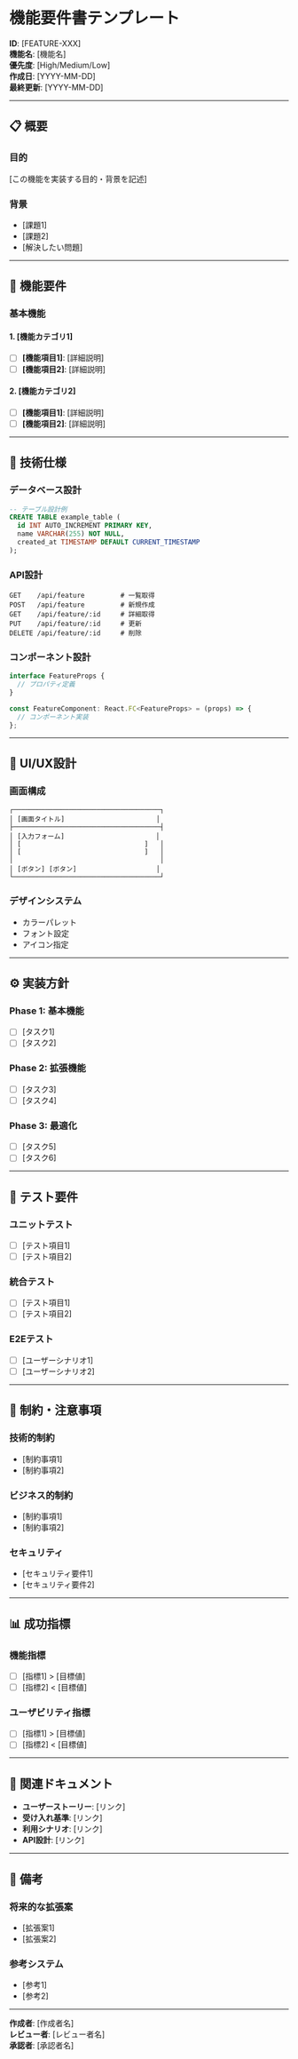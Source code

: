 # 機能要件書テンプレート

**ID**: [FEATURE-XXX]  
**機能名**: [機能名]  
**優先度**: [High/Medium/Low]  
**作成日**: [YYYY-MM-DD]  
**最終更新**: [YYYY-MM-DD]  

---

## 📋 概要

### 目的
[この機能を実装する目的・背景を記述]

### 背景
- [課題1]
- [課題2]
- [解決したい問題]

---

## 🎯 機能要件

### 基本機能

#### 1. [機能カテゴリ1]
- [ ] **[機能項目1]**: [詳細説明]
- [ ] **[機能項目2]**: [詳細説明]

#### 2. [機能カテゴリ2]
- [ ] **[機能項目1]**: [詳細説明]
- [ ] **[機能項目2]**: [詳細説明]

---

## 🔧 技術仕様

### データベース設計
```sql
-- テーブル設計例
CREATE TABLE example_table (
  id INT AUTO_INCREMENT PRIMARY KEY,
  name VARCHAR(255) NOT NULL,
  created_at TIMESTAMP DEFAULT CURRENT_TIMESTAMP
);
```

### API設計
```
GET    /api/feature         # 一覧取得
POST   /api/feature         # 新規作成
GET    /api/feature/:id     # 詳細取得
PUT    /api/feature/:id     # 更新
DELETE /api/feature/:id     # 削除
```

### コンポーネント設計
```typescript
interface FeatureProps {
  // プロパティ定義
}

const FeatureComponent: React.FC<FeatureProps> = (props) => {
  // コンポーネント実装
};
```

---

## 🎨 UI/UX設計

### 画面構成
```
┌─────────────────────────────────────┐
│ [画面タイトル]                       │
├─────────────────────────────────────┤
│ [入力フォーム]                       │
│ [                               ]   │
│ [                               ]   │
│                                     │
│ [ボタン] [ボタン]                    │
└─────────────────────────────────────┘
```

### デザインシステム
- カラーパレット
- フォント設定
- アイコン指定

---

## ⚙️ 実装方針

### Phase 1: 基本機能
- [ ] [タスク1]
- [ ] [タスク2]

### Phase 2: 拡張機能
- [ ] [タスク3]
- [ ] [タスク4]

### Phase 3: 最適化
- [ ] [タスク5]
- [ ] [タスク6]

---

## 🧪 テスト要件

### ユニットテスト
- [ ] [テスト項目1]
- [ ] [テスト項目2]

### 統合テスト
- [ ] [テスト項目1]
- [ ] [テスト項目2]

### E2Eテスト
- [ ] [ユーザーシナリオ1]
- [ ] [ユーザーシナリオ2]

---

## 🚨 制約・注意事項

### 技術的制約
- [制約事項1]
- [制約事項2]

### ビジネス的制約
- [制約事項1]
- [制約事項2]

### セキュリティ
- [セキュリティ要件1]
- [セキュリティ要件2]

---

## 📊 成功指標

### 機能指標
- [ ] [指標1] > [目標値]
- [ ] [指標2] < [目標値]

### ユーザビリティ指標
- [ ] [指標1] > [目標値]
- [ ] [指標2] < [目標値]

---

## 🔗 関連ドキュメント

- **ユーザーストーリー**: [リンク]
- **受け入れ基準**: [リンク]
- **利用シナリオ**: [リンク]
- **API設計**: [リンク]

---

## 📝 備考

### 将来的な拡張案
- [拡張案1]
- [拡張案2]

### 参考システム
- [参考1]
- [参考2]

---

**作成者**: [作成者名]  
**レビュー者**: [レビュー者名]  
**承認者**: [承認者名]